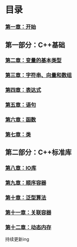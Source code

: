 # 目录

### [第一章：开始](https://github.com/lihe/Cpp_primer_5th/tree/master/Cpp_source/Ch_01)

## 第一部分：C++基础

### [第二章：变量的基本类型](https://github.com/lihe/Cpp_primer_5th/tree/master/Cpp_source/Ch_02)

### [第三章：字符串、向量和数组](https://github.com/lihe/Cpp_primer_5th/tree/master/Cpp_source/Ch_03)

### [第四章：表达式](https://github.com/lihe/Cpp_primer_5th/tree/master/Cpp_source/Ch_04)

### [第五章：语句](https://github.com/lihe/Cpp_primer_5th/tree/master/Cpp_source/Ch_05)

### [第六章：函数](https://github.com/lihe/Cpp_primer_5th/tree/master/Cpp_source/Ch_06)

### [第七章：类](https://github.com/lihe/Cpp_primer_5th/tree/master/Cpp_source/Ch_07)

## 第二部分：C++标准库

### [第八章：IO库](https://github.com/lihe/Cpp_primer_5th/tree/master/Cpp_source/Ch_08)

### [第九章：顺序容器](https://github.com/lihe/Cpp_primer_5th/tree/master/Cpp_source/Ch_09)

### [第十章：泛型算法](https://github.com/lihe/Cpp_primer_5th/tree/master/Cpp_source/Ch_10)

### [第十一章：关联容器](https://github.com/lihe/Cpp_primer_5th/tree/master/Cpp_source/Ch_11)

### [第十二章：动态内存](https://github.com/lihe/Cpp_primer_5th/tree/master/Cpp_source/Ch_12)

持续更新ing
